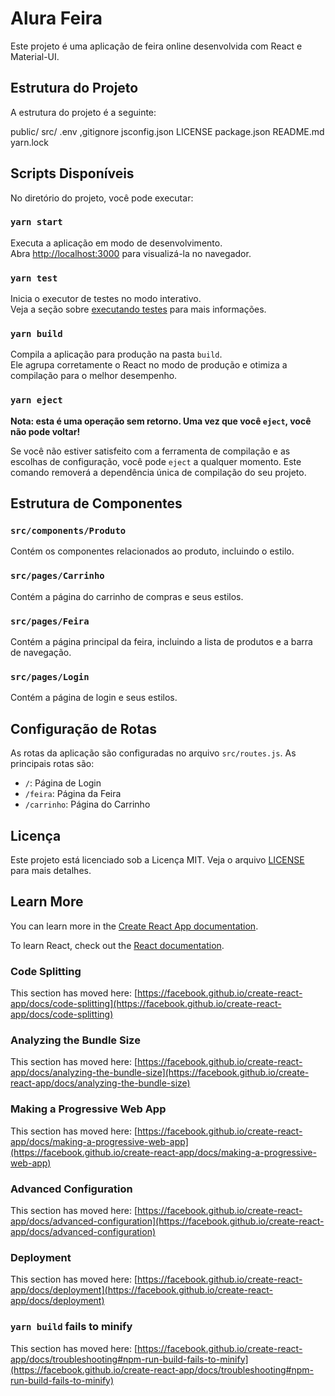 # Alura Feira

Este projeto é uma aplicação de feira online desenvolvida com React e Material-UI.

## Estrutura do Projeto

A estrutura do projeto é a seguinte:

public/
src/
.env
,gitignore
jsconfig.json
LICENSE
package.json
README.md
yarn.lock

## Scripts Disponíveis

No diretório do projeto, você pode executar:

### `yarn start`

Executa a aplicação em modo de desenvolvimento.\
Abra [http://localhost:3000](http://localhost:3000) para visualizá-la no navegador.

### `yarn test`

Inicia o executor de testes no modo interativo.\
Veja a seção sobre [executando testes](https://facebook.github.io/create-react-app/docs/running-tests) para mais informações.

### `yarn build`

Compila a aplicação para produção na pasta `build`.\
Ele agrupa corretamente o React no modo de produção e otimiza a compilação para o melhor desempenho.

### `yarn eject`

**Nota: esta é uma operação sem retorno. Uma vez que você `eject`, você não pode voltar!**

Se você não estiver satisfeito com a ferramenta de compilação e as escolhas de configuração, você pode `eject` a qualquer momento. Este comando removerá a dependência única de compilação do seu projeto.

## Estrutura de Componentes

### `src/components/Produto`

Contém os componentes relacionados ao produto, incluindo o estilo.

### `src/pages/Carrinho`

Contém a página do carrinho de compras e seus estilos.

### `src/pages/Feira`

Contém a página principal da feira, incluindo a lista de produtos e a barra de navegação.

### `src/pages/Login`

Contém a página de login e seus estilos.

## Configuração de Rotas

As rotas da aplicação são configuradas no arquivo `src/routes.js`. As principais rotas são:

- `/`: Página de Login
- `/feira`: Página da Feira
- `/carrinho`: Página do Carrinho

## Licença

Este projeto está licenciado sob a Licença MIT. Veja o arquivo [LICENSE](LICENSE) para mais detalhes.

## Learn More

You can learn more in the [Create React App documentation](https://facebook.github.io/create-react-app/docs/getting-started).

To learn React, check out the [React documentation](https://reactjs.org/).

### Code Splitting

This section has moved here: [https://facebook.github.io/create-react-app/docs/code-splitting](https://facebook.github.io/create-react-app/docs/code-splitting)

### Analyzing the Bundle Size

This section has moved here: [https://facebook.github.io/create-react-app/docs/analyzing-the-bundle-size](https://facebook.github.io/create-react-app/docs/analyzing-the-bundle-size)

### Making a Progressive Web App

This section has moved here: [https://facebook.github.io/create-react-app/docs/making-a-progressive-web-app](https://facebook.github.io/create-react-app/docs/making-a-progressive-web-app)

### Advanced Configuration

This section has moved here: [https://facebook.github.io/create-react-app/docs/advanced-configuration](https://facebook.github.io/create-react-app/docs/advanced-configuration)

### Deployment

This section has moved here: [https://facebook.github.io/create-react-app/docs/deployment](https://facebook.github.io/create-react-app/docs/deployment)

### `yarn build` fails to minify

This section has moved here: [https://facebook.github.io/create-react-app/docs/troubleshooting#npm-run-build-fails-to-minify](https://facebook.github.io/create-react-app/docs/troubleshooting#npm-run-build-fails-to-minify)
